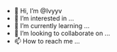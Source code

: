 - 👋 Hi, I’m @Ivyyv
- 👀 I’m interested in ...
- 🌱 I’m currently learning ...
- 💞️ I’m looking to collaborate on ...
- 📫 How to reach me ...

<!---
Ivyyv/Ivyyv is a ✨ special ✨ repository because its `README.md` (this file) appears on your GitHub profile.
You can click the Preview link to take a look at your changes.
--->
